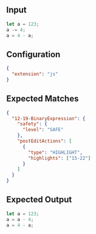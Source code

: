 
## Input
```javascript input
let a = 123;
a -= 4;
a = 4 - a;
```

## Configuration
```json configuration
{
  "extension": "js"
}
```

## Expected Matches
```json expected matches
{
  "12-19-BinaryExpression": {
    "safety": {
      "level": "SAFE"
    },
    "postEditActions": [
      {
        "type": "HIGHLIGHT",
        "highlights": ["15-22"]
      }
    ]
  }
}
```

## Expected Output
```javascript expected output
let a = 123;
a = a - 4;
a = 4 - a;
```
